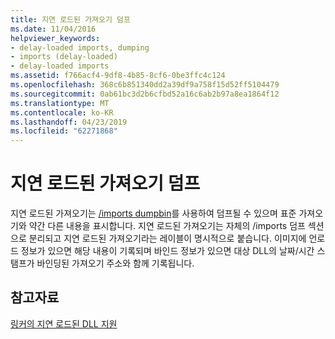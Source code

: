 ```yaml
---
title: 지연 로드된 가져오기 덤프
ms.date: 11/04/2016
helpviewer_keywords:
- delay-loaded imports, dumping
- imports (delay-loaded)
- delay-loaded imports
ms.assetid: f766acf4-9df8-4b85-8cf6-0be3ffc4c124
ms.openlocfilehash: 368c6b851340dd2a39df9a758f15d52ff5104479
ms.sourcegitcommit: 0ab61bc3d2b6cfbd52a16c6ab2b97a8ea1864f12
ms.translationtype: MT
ms.contentlocale: ko-KR
ms.lasthandoff: 04/23/2019
ms.locfileid: "62271868"
---
```

# <a name="dumping-delay-loaded-imports"></a>지연 로드된 가져오기 덤프

지연 로드된 가져오기는 [/imports dumpbin](imports-dumpbin.md)를 사용하여 덤프될 수 있으며 표준 가져오기와 약간 다른 내용을 표시합니다. 지연 로드된 가져오기는 자체의 /imports 덤프 섹션으로 분리되고 지연 로드된 가져오기라는 레이블이 명시적으로 붙습니다. 이미지에 언로드 정보가 있으면 해당 내용이 기록되며 바인드 정보가 있으면 대상 DLL의 날짜/시간 스탬프가 바인딩된 가져오기 주소와 함께 기록됩니다.

## <a name="see-also"></a>참고자료

[링커의 지연 로드된 DLL 지원](linker-support-for-delay-loaded-dlls.md)
